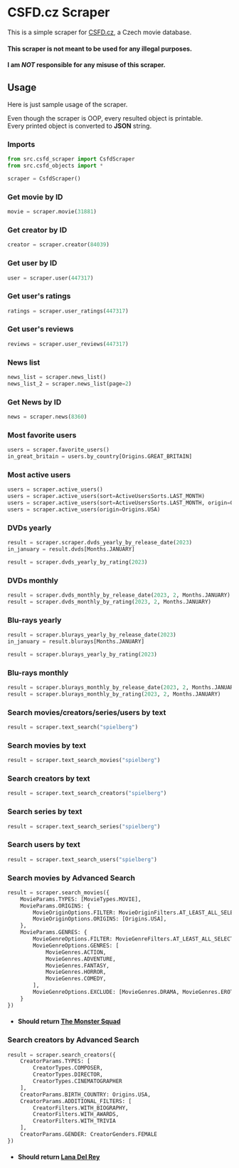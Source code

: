 # CSFD.cz Scraper

This is a simple scraper for [CSFD.cz](https://www.csfd.cz/), a Czech movie database.

#### This scraper is not meant to be used for any illegal purposes.
#### I am *NOT* responsible for any misuse of this scraper.

## Usage
Here is just sample usage of the scraper.

Even though the scraper is OOP, every resulted object is printable.\
Every printed object is converted to **JSON** string.

### Imports
```python
from src.csfd_scraper import CsfdScraper
from src.csfd_objects import *

scraper = CsfdScraper()
```

### Get movie by ID
```python
movie = scraper.movie(31881)
```

### Get creator by ID
```python
creator = scraper.creator(84039)
```

### Get user by ID
```python
user = scraper.user(447317)
```

### Get user's ratings
```python
ratings = scraper.user_ratings(447317)
```

### Get user's reviews
```python
reviews = scraper.user_reviews(447317)
```

### News list
```python
news_list = scraper.news_list()
news_list_2 = scraper.news_list(page=2)
```

### Get News by ID
```python
news = scraper.news(8360)
```

### Most favorite users
```python
users = scraper.favorite_users()
in_great_britain = users.by_country[Origins.GREAT_BRITAIN]
```

### Most active users
```python
users = scraper.active_users()
users = scraper.active_users(sort=ActiveUsersSorts.LAST_MONTH)
users = scraper.active_users(sort=ActiveUsersSorts.LAST_MONTH, origin=Origins.USA)
users = scraper.active_users(origin=Origins.USA)
```

### DVDs yearly
```python
result = scraper.scraper.dvds_yearly_by_release_date(2023)
in_january = result.dvds[Months.JANUARY]

result = scraper.dvds_yearly_by_rating(2023)
```

### DVDs monthly
```python
result = scraper.dvds_monthly_by_release_date(2023, 2, Months.JANUARY)
result = scraper.dvds_monthly_by_rating(2023, 2, Months.JANUARY)
```

### Blu-rays yearly
```python
result = scraper.blurays_yearly_by_release_date(2023)
in_january = result.blurays[Months.JANUARY]

result = scraper.blurays_yearly_by_rating(2023)
```

### Blu-rays monthly
```python
result = scraper.blurays_monthly_by_release_date(2023, 2, Months.JANUARY)
result = scraper.blurays_monthly_by_rating(2023, 2, Months.JANUARY)
```

### Search movies/creators/series/users by text
```python
result = scraper.text_search("spielberg")
```

### Search movies by text
```python
result = scraper.text_search_movies("spielberg")
```

### Search creators by text
```python
result = scraper.text_search_creators("spielberg")
```

### Search series by text
```python
result = scraper.text_search_series("spielberg")
```

### Search users by text
```python
result = scraper.text_search_users("spielberg")
```

### Search movies by Advanced Search
```python
result = scraper.search_movies({
    MovieParams.TYPES: [MovieTypes.MOVIE],
    MovieParams.ORIGINS: {
        MovieOriginOptions.FILTER: MovieOriginFilters.AT_LEAST_ALL_SELECTED,
        MovieOriginOptions.ORIGINS: [Origins.USA],
    },
    MovieParams.GENRES: {
        MovieGenreOptions.FILTER: MovieGenreFilters.AT_LEAST_ALL_SELECTED,
        MovieGenreOptions.GENRES: [
            MovieGenres.ACTION,
            MovieGenres.ADVENTURE,
            MovieGenres.FANTASY,
            MovieGenres.HORROR,
            MovieGenres.COMEDY,
        ],
        MovieGenreOptions.EXCLUDE: [MovieGenres.DRAMA, MovieGenres.EROTIC]
    }
})
```
- #### Should return [The Monster Squad](https://www.csfd.cz/film/31881-zahrobni-komando/prehled/)

### Search creators by Advanced Search
```python
result = scraper.search_creators({
    CreatorParams.TYPES: [
        CreatorTypes.COMPOSER,
        CreatorTypes.DIRECTOR,
        CreatorTypes.CINEMATOGRAPHER
    ],
    CreatorParams.BIRTH_COUNTRY: Origins.USA,
    CreatorParams.ADDITIONAL_FILTERS: [
        CreatorFilters.WITH_BIOGRAPHY,
        CreatorFilters.WITH_AWARDS,
        CreatorFilters.WITH_TRIVIA
    ],
    CreatorParams.GENDER: CreatorGenders.FEMALE
})
```
- #### Should return [Lana Del Rey](https://www.csfd.cz/tvurce/84039-lana-del-rey/prehled/)